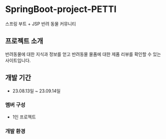 # SpringBoot-project-PETTI
스프링 부트 + JSP 반려 동물 커뮤니티

## 프로젝트 소개
반려동물에 대한 지식과 정보를 얻고 반려동물 물품에 대한 제품 리뷰를 확인할 수 있는 사이트입니다.

## 개발 기간
* 23.08.13일 ~ 23.09.14일

### 멤버 구성
* 1인 프로젝트

### 개발 환경

